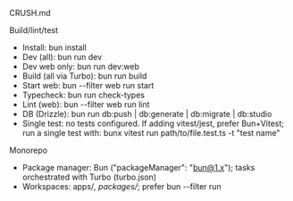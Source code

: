 CRUSH.md

Build/lint/test

- Install: bun install
- Dev (all): bun run dev
- Dev web only: bun run dev:web
- Build (all via Turbo): bun run build
- Start web: bun --filter web run start
- Typecheck: bun run check-types
- Lint (web): bun --filter web run lint
- DB (Drizzle): bun run db:push | db:generate | db:migrate | db:studio
- Single test: no tests configured. If adding vitest/jest, prefer Bun+Vitest; run a single test with: bunx vitest run path/to/file.test.ts -t "test name"

Monorepo

- Package manager: Bun ("packageManager": "bun@1.x"); tasks orchestrated with Turbo (turbo.json)
- Workspaces: apps/_, packages/_; prefer bun --filter <pkg> run <script> for scoped scripts

Code style

- Language: TypeScript (strict). Prefer interfaces over types for object shapes; use generics and type guards
- Imports: path-aliases via TS configs; group: std -> deps -> workspace -> absolute -> relative; no default exports for shared libs
- Formatting: Prettier-style, 2 spaces, single quotes where applicable; keep files comment-light
- React/Next.js (App Router): server components by default; keep useEffect minimal; add error.tsx boundaries; use Image where possible
- Hooks: obey rules-of-hooks; memoize with React.memo/useMemo; create custom hooks in src/hooks; avoid side-effects in render
- State/forms: use react-hook-form with resolvers; controlled components via Controller when needed
- TRPC: validate inputs with Zod; keep routers small; use middleware for auth/ratelimits
- DB: manage schema via drizzle-kit migrations; never edit generated SQL by hand; keep queries typed
- Auth: follow better-auth best practices; never log secrets; store keys in .env; do not hardcode PostHog keys (read from env)
- Tailwind: utility-first; extract reusable UI with @apply; ensure responsive variants
- Naming: UPPER_SNAKE for constants/enums; camelCase for vars/functions; PascalCase for components/types; clear, descriptive names
- Errors: throw typed errors; handle at boundaries; avoid swallowing; surface user-safe messages; never leak secrets

Testing

- Add Vitest for units; colocate \*.test.ts; use bunx vitest; mock network/DB; snapshot only for stable UI

Cursor rules to honor

- .cursor/rules: bun, drizzle-orm, nextjs, trpc, react-hook-form, tailwindcss, useEffect, typescript, better-auth, posthog
- Follow: minimize useEffect, SSR/SSG appropriately, Zod validation, Bun PM, Drizzle migrations, never hallucinate API keys
